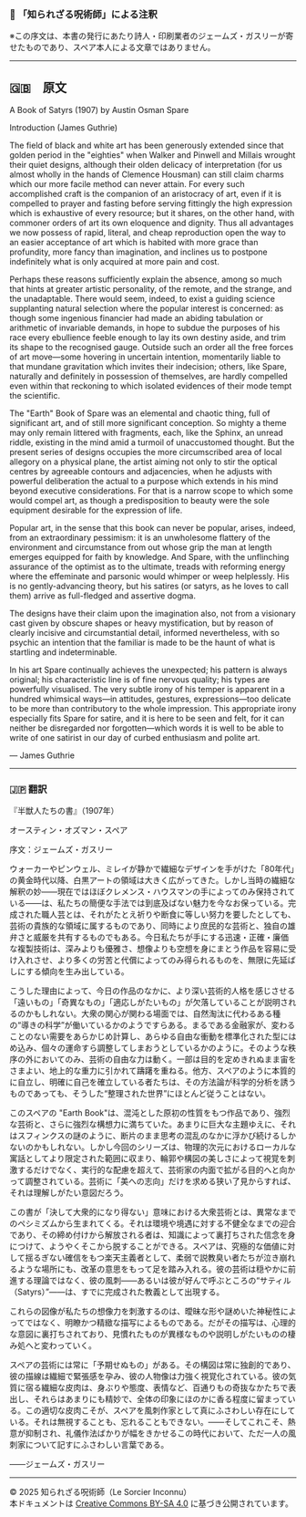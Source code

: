 ### 🐌 「知られざる呪術師」による注釈

※この序文は、本書の発行にあたり詩人・印刷業者のジェームズ・ガスリーが寄せたものであり、スペア本人による文章ではありません。

---

## 🇬🇧　原文

A Book of Satyrs (1907) by Austin Osman Spare

Introduction (James Guthrie)

The field of black and white art has been generously extended since that golden period in the "eighties" when Walker and Pinwell and Millais wrought their quiet designs, although their olden delicacy of interpretation (for us almost wholly in the hands of Clemence Housman) can still claim charms which our more facile method can never attain. For every such accomplished craft is the companion of an aristocracy of art, even if it is compelled to prayer and fasting before serving fittingly the high expression which is exhaustive of every resource; but it shares, on the other hand, with commoner orders of art its own eloquence and dignity. Thus all advantages we now possess of rapid, literal, and cheap reproduction open the way to an easier acceptance of art which is habited with more grace than profundity, more fancy than imagination, and inclines us to postpone indefinitely what is only acquired at more pain and cost.

Perhaps these reasons sufficiently explain the absence, among so much that hints at greater artistic personality, of the remote, and the strange, and the unadaptable. There would seem, indeed, to exist a guiding science supplanting natural selection where the popular interest is concerned: as though some ingenious financier had made an abiding tabulation or arithmetic of invariable demands, in hope to subdue the purposes of his race every ebullience feeble enough to lay its own destiny aside, and trim its shape to the recognised gauge. Outside such an order all the free forces of art move—some hovering in uncertain intention, momentarily liable to that mundane gravitation which invites their indecision; others, like Spare, naturally and definitely in possession of themselves, are hardly compelled even within that reckoning to which isolated evidences of their mode tempt the scientific.

The "Earth" Book of Spare was an elemental and chaotic thing, full of significant art, and of still more significant conception. So mighty a theme may only remain littered with fragments, each, like the Sphinx, an unread riddle, existing in the mind amid a turmoil of unaccustomed thought. But the present series of designs occupies the more circumscribed area of local allegory on a physical plane, the artist aiming not only to stir the optical centres by agreeable contours and adjacencies, when he adjusts with powerful deliberation the actual to a purpose which extends in his mind beyond executive considerations. For that is a narrow scope to which some would compel art, as though a predisposition to beauty were the sole equipment desirable for the expression of life.

Popular art, in the sense that this book can never be popular, arises, indeed, from an extraordinary pessimism: it is an unwholesome flattery of the environment and circumstance from out whose grip the man at length emerges equipped for faith by knowledge. And Spare, with the unflinching assurance of the optimist as to the ultimate, treads with reforming energy where the effeminate and parsonic would whimper or weep helplessly. His is no gently-advancing theory, but his satires (or satyrs, as he loves to call them) arrive as full-fledged and assertive dogma.

The designs have their claim upon the imagination also, not from a visionary cast given by obscure shapes or heavy mystification, but by reason of clearly incisive and circumstantial detail, informed nevertheless, with so psychic an intention that the familiar is made to be the haunt of what is startling and indeterminable.

In his art Spare continually achieves the unexpected; his pattern is always original; his characteristic line is of fine nervous quality; his types are powerfully visualised. The very subtle irony of his temper is apparent in a hundred whimsical ways—in attitudes, gestures, expressions—too delicate to be more than contributory to the whole impression. This appropriate irony especially fits Spare for satire, and it is here to be seen and felt, for it can neither be disregarded nor forgotten—which words it is well to be able to write of one satirist in our day of curbed enthusiasm and polite art.

— James Guthrie

---

### 🇯🇵 翻訳

『半獣人たちの書』（1907年）

オースティン・オズマン・スペア

序文：ジェームズ・ガスリー

ウォーカーやピンウェル、ミレイが静かで繊細なデザインを手がけた「80年代」の黄金時代以降、白黒アートの領域は大きく広がってきた。しかし当時の繊細な解釈の妙——現在ではほぼクレメンス・ハウスマンの手によってのみ保持されている——は、私たちの簡便な手法では到底及ばない魅力を今なお保っている。完成された職人芸とは、それがたとえ祈りや断食に等しい努力を要したとしても、芸術の貴族的な領域に属するものであり、同時により庶民的な芸術と、独自の雄弁さと威厳を共有するものでもある。今日私たちが手にする迅速・正確・廉価な複製技術は、深みよりも優雅さ、想像よりも空想を身にまとう作品を容易に受け入れさせ、より多くの労苦と代償によってのみ得られるものを、無限に先延ばしにする傾向を生み出している。

こうした理由によって、今日の作品のなかに、より深い芸術的人格を感じさせる「遠いもの」「奇異なもの」「適応しがたいもの」が欠落していることが説明されるのかもしれない。大衆の関心が関わる場面では、自然淘汰に代わるある種の“導きの科学”が働いているかのようですらある。まるである金融家が、変わることのない需要をあらかじめ計算し、あらゆる自由な衝動を標準化された型にはめ込み、個々の運命すら調整してしまおうとしているかのように。そのような秩序の外においてのみ、芸術の自由な力は動く。一部は目的を定めきれぬまま宙をさまよい、地上的な重力に引かれて躊躇を重ねる。他方、スペアのように本質的に自立し、明確に自己を確立している者たちは、その方法論が科学的分析を誘うものであっても、そうした“整理された世界”にほとんど従うことはない。

このスペアの "Earth Book"は、混沌とした原初の性質をもつ作品であり、強烈な芸術と、さらに強烈な構想力に満ちていた。あまりに巨大な主題ゆえに、それはスフィンクスの謎のように、断片のまま思考の混乱のなかに浮かび続けるしかないのかもしれない。しかし今回のシリーズは、物理的次元におけるローカルな寓話としてより限定された範囲に収まり、輪郭や構図の美しさによって視覚を刺激するだけでなく、実行的な配慮を超えて、芸術家の内面で拡がる目的へと向かって調整されている。芸術に「美への志向」だけを求める狭い了見からすれば、それは理解しがたい意図だろう。

この書が「決して大衆的になり得ない」意味における大衆芸術とは、異常なまでのペシミズムから生まれてくる。それは環境や境遇に対する不健全なまでの迎合であり、その締め付けから解放される者は、知識によって裏打ちされた信念を身につけて、ようやくそこから脱することができる。スペアは、究極的な価値に対して揺るぎない確信をもつ楽天主義者として、柔弱で説教臭い者たちが泣き崩れるような場所にも、改革の意思をもって足を踏み入れる。彼の芸術は穏やかに前進する理論ではなく、彼の風刺——あるいは彼が好んで呼ぶところの“サティル（Satyrs）”——は、すでに完成された教義として出現する。

これらの図像が私たちの想像力を刺激するのは、曖昧な形や謎めいた神秘性によってではなく、明瞭かつ精緻な描写によるものである。だがその描写は、心理的な意図に裏打ちされており、見慣れたものが異様なものや説明しがたいものの棲み処へと変わっていく。

スペアの芸術には常に「予期せぬもの」がある。その構図は常に独創的であり、彼の描線は繊細で緊張感を孕み、彼の人物像は力強く視覚化されている。彼の気質に宿る繊細な皮肉は、身ぶりや態度、表情など、百通りもの奇抜なかたちで表出し、それらはあまりにも精妙で、全体の印象にほのかに香る程度に留まっている。この適切な皮肉こそが、スペアを風刺作家として真にふさわしい存在にしている。それは無視することも、忘れることもできない。——そしてこれこそ、熱意が抑制され、礼儀作法ばかりが幅をきかせるこの時代において、ただ一人の風刺家について記すにふさわしい言葉である。

――ジェームズ・ガスリー

---

© 2025 知られざる呪術師（Le Sorcier Inconnu）  
本ドキュメントは [Creative Commons BY-SA 4.0](https://creativecommons.org/licenses/by-sa/4.0/deed.ja) に基づき公開されています。
